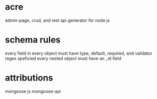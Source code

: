 acre
====

admin-page, crud, and rest api generator for node js

schema rules
============

every field in every object must have type, default, required, and validator regex speficied
every nested object must have an _id field

attributions
============

mongoose js
mongoose-api